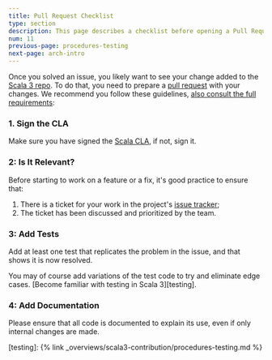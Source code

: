 ```yaml
---
title: Pull Request Checklist
type: section
description: This page describes a checklist before opening a Pull Request to the Scala 3 compiler.
num: 11
previous-page: procedures-testing
next-page: arch-intro
---
```


Once you solved an issue, you likely want to see your change added to the [Scala 3 repo][lampepfl/dotty].
To do that, you need to prepare a [pull request][pull-request] with your changes. We recommend you
follow these guidelines, [also consult the full requirements][full-list]:

### 1. Sign the CLA

Make sure you have signed the [Scala CLA][cla], if not, sign it.

### 2: Is It Relevant?

Before starting to work on a feature or a fix, it's good practice to ensure that:
1. There is a ticket for your work in the project's [issue tracker][issues];
2. The ticket has been discussed and prioritized by the team.

### 3: Add Tests
Add at least one test that replicates the problem in the issue, and that shows it is now resolved.

You may of course add variations of the test code to try and eliminate edge cases.
[Become familiar with testing in Scala 3][testing].

### 4: Add Documentation
Please ensure that all code is documented to explain its use, even if only internal
changes are made.


[pull-request]: https://docs.github.com/en?query=pull+requests
[lampepfl/dotty]: https://github.com/lampepfl/dotty
[cla]: http://typesafe.com/contribute/cla/scala
[issues]: https://github.com/lampepfl/dotty/issues
[full-list]: https://github.com/lampepfl/dotty/blob/master/CONTRIBUTING.md
[testing]: {% link _overviews/scala3-contribution/procedures-testing.md %}
